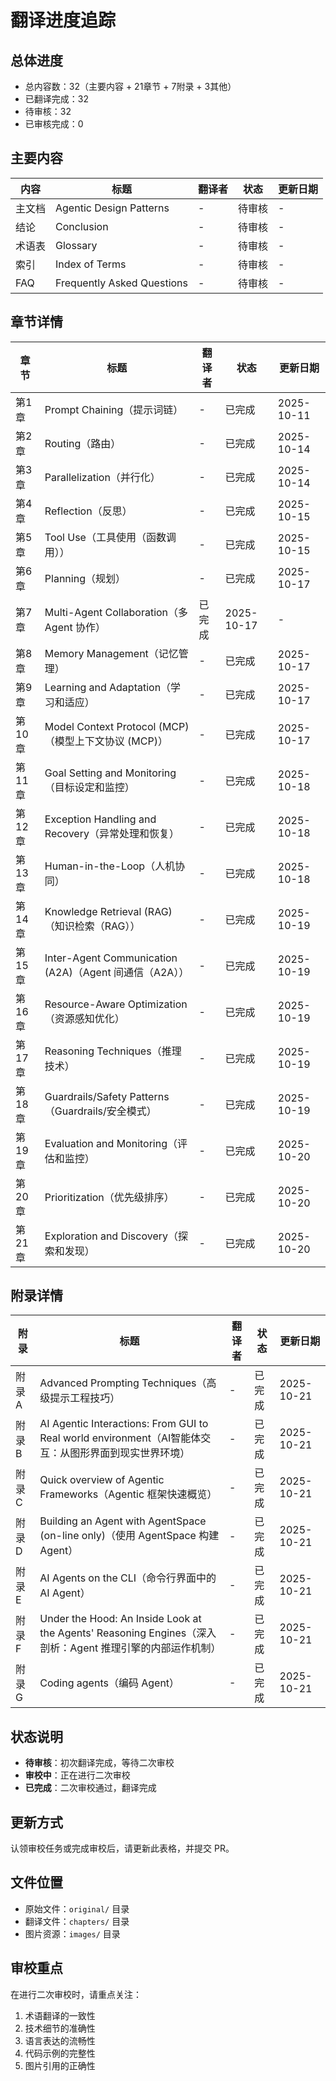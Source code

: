 # 翻译进度追踪

## 总体进度

- 总内容数：32（主要内容 + 21章节 + 7附录 + 3其他）
- 已翻译完成：32
- 待审核：32
- 已审核完成：0

## 主要内容

| 内容 | 标题 | 翻译者 | 状态 | 更新日期 |
|------|------|--------|------|----------|
| 主文档 | Agentic Design Patterns | - | 待审核 | - |
| 结论 | Conclusion | - | 待审核 | - |
| 术语表 | Glossary | - | 待审核 | - |
| 索引 | Index of Terms | - | 待审核 | - |
| FAQ | Frequently Asked Questions | - | 待审核 | - |

## 章节详情

| 章节 | 标题 | 翻译者 | 状态 | 更新日期 |
|------|------|--------|------|----------|
| 第1章 | Prompt Chaining（提示词链） | - | 已完成 | 2025-10-11 |
| 第2章 | Routing（路由） | - | 已完成 | 2025-10-14 |
| 第3章 | Parallelization（并行化） | - | 已完成 | 2025-10-14 |
| 第4章 | Reflection（反思） | - | 已完成 | 2025-10-15 |
| 第5章 | Tool Use（工具使用（函数调用）） | - | 已完成 | 2025-10-15 |
| 第6章 | Planning（规划） | - | 已完成 | 2025-10-17 |
| 第7章 | Multi-Agent Collaboration（多 Agent 协作） | 已完成 | 2025-10-17 | - |
| 第8章 | Memory Management（记忆管理） | - | 已完成 | 2025-10-17 |
| 第9章 | Learning and Adaptation（学习和适应） | - | 已完成 | 2025-10-17 |
| 第10章 | Model Context Protocol (MCP)（模型上下文协议 (MCP)） | - | 已完成 | 2025-10-17 |
| 第11章 | Goal Setting and Monitoring（目标设定和监控） | - | 已完成 | 2025-10-18 |
| 第12章 | Exception Handling and Recovery（异常处理和恢复） | - | 已完成 | 2025-10-18 |
| 第13章 | Human-in-the-Loop（人机协同） | - | 已完成 | 2025-10-18 |
| 第14章 | Knowledge Retrieval (RAG)（知识检索（RAG）） | - | 已完成 | 2025-10-19 |
| 第15章 | Inter-Agent Communication (A2A)（Agent 间通信（A2A）） | - | 已完成 | 2025-10-19 |
| 第16章 | Resource-Aware Optimization（资源感知优化） | - | 已完成 | 2025-10-19 |
| 第17章 | Reasoning Techniques（推理技术） | - | 已完成 | 2025-10-19 |
| 第18章 | Guardrails/Safety Patterns（Guardrails/安全模式） | - | 已完成 | 2025-10-19 |
| 第19章 | Evaluation and Monitoring（评估和监控） | - | 已完成 | 2025-10-20 |
| 第20章 | Prioritization（优先级排序） | - | 已完成 | 2025-10-20 |
| 第21章 | Exploration and Discovery（探索和发现） | - | 已完成 | 2025-10-20 |

## 附录详情

| 附录 | 标题 | 翻译者 | 状态 | 更新日期 |
|------|------|--------|------|----------|
| 附录A | Advanced Prompting Techniques（高级提示工程技巧） | - | 已完成 | 2025-10-21 |
| 附录B | AI Agentic Interactions: From GUI to Real world environment（AI智能体交互：从图形界面到现实世界环境） | - | 已完成 | 2025-10-21 |
| 附录C | Quick overview of Agentic Frameworks（Agentic 框架快速概览） | - | 已完成 | 2025-10-21 |
| 附录D | Building an Agent with AgentSpace (on-line only)（使用 AgentSpace 构建 Agent） | - | 已完成 | 2025-10-21 |
| 附录E | AI Agents on the CLI（命令行界面中的 AI Agent） | - | 已完成 | 2025-10-21 |
| 附录F | Under the Hood: An Inside Look at the Agents' Reasoning Engines（深入剖析：Agent 推理引擎的内部运作机制） | - | 已完成 | 2025-10-21 |
| 附录G | Coding agents（编码 Agent） | - | 已完成 | 2025-10-21 |

## 状态说明

- **待审核**：初次翻译完成，等待二次审校
- **审校中**：正在进行二次审校
- **已完成**：二次审校通过，翻译完成

## 更新方式

认领审校任务或完成审校后，请更新此表格，并提交 PR。

## 文件位置

- 原始文件：`original/` 目录
- 翻译文件：`chapters/` 目录
- 图片资源：`images/` 目录

## 审校重点

在进行二次审校时，请重点关注：
1. 术语翻译的一致性
2. 技术细节的准确性
3. 语言表达的流畅性
4. 代码示例的完整性
5. 图片引用的正确性